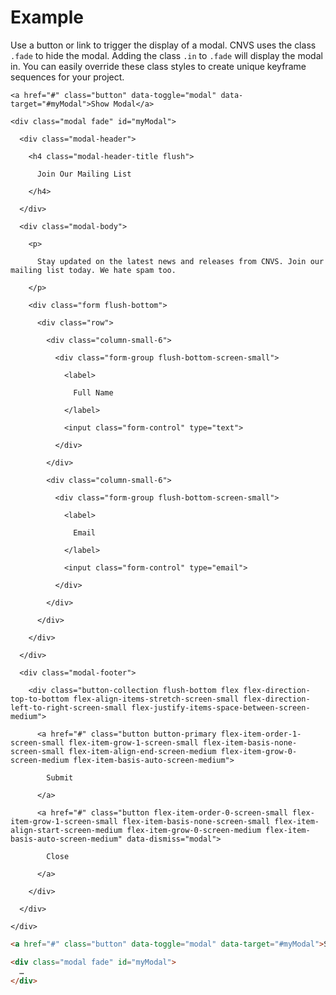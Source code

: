 # Example

Use a button or link to trigger the display of a modal.  CNVS uses the class `.fade` to hide the modal.  Adding the class `.in` to `.fade` will display the modal in.  You can easily override these class styles to create unique keyframe sequences for your project.

<div class="panel flush-bottom">

  <div class="panel-cell">

    <a href="#" class="button" data-toggle="modal" data-target="#myModal">Show Modal</a>

    <div class="modal fade" id="myModal">

      <div class="modal-header">

        <h4 class="modal-header-title flush">

          Join Our Mailing List

        </h4>

      </div>

      <div class="modal-body">

        <p>

          Stay updated on the latest news and releases from CNVS. Join our mailing list today. We hate spam too.

        </p>

        <div class="form flush-bottom">

          <div class="row">

            <div class="column-small-6">

              <div class="form-group flush-bottom-screen-small">

                <label>

                  Full Name

                </label>

                <input class="form-control" type="text">

              </div>

            </div>

            <div class="column-small-6">

              <div class="form-group flush-bottom-screen-small">

                <label>

                  Email

                </label>

                <input class="form-control" type="email">

              </div>

            </div>

          </div>

        </div>

      </div>

      <div class="modal-footer">

        <div class="button-collection flush-bottom flex flex-direction-top-to-bottom flex-align-items-stretch-screen-small flex-direction-left-to-right-screen-small flex-justify-items-space-between-screen-medium">

          <a href="#" class="button button-primary flex-item-order-1-screen-small flex-item-grow-1-screen-small flex-item-basis-none-screen-small flex-item-align-end-screen-medium flex-item-grow-0-screen-medium flex-item-basis-auto-screen-medium">

            Submit

          </a>

          <a href="#" class="button flex-item-order-0-screen-small flex-item-grow-1-screen-small flex-item-basis-none-screen-small flex-item-align-start-screen-medium flex-item-grow-0-screen-medium flex-item-basis-auto-screen-medium" data-dismiss="modal">

            Close

          </a>

        </div>

      </div>

    </div>

  </div>

  <div class="panel-cell panel-cell-light panel-cell-code-block" markdown="1">

```html
<a href="#" class="button" data-toggle="modal" data-target="#myModal">Show Modal</a>

<div class="modal fade" id="myModal">
  …
</div>
```

  </div>

</div>

